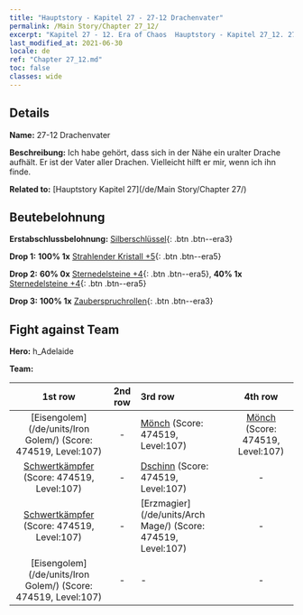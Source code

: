 ```yaml
---
title: "Hauptstory - Kapitel 27 - 27-12 Drachenvater"
permalink: /Main Story/Chapter 27_12/
excerpt: "Kapitel 27 - 12. Era of Chaos  Hauptstory - Kapitel 27_12. 27-12 Drachenvater"
last_modified_at: 2021-06-30
locale: de
ref: "Chapter 27_12.md"
toc: false
classes: wide
---
```


## Details

 **Name:** 27-12 Drachenvater

 **Beschreibung:** Ich habe gehört, dass sich in der Nähe ein uralter Drache aufhält. Er ist der Vater aller Drachen. Vielleicht hilft er mir, wenn ich ihn finde.

 **Related to:** [Hauptstory Kapitel 27](/de/Main Story/Chapter 27/)

## Beutebelohnung

 **Erstabschlussbelohnung:** [Silberschlüssel](/ItemsDE/con_693/){: .btn .btn--era3}

 **Drop 1:** **100% 1x** [Strahlender Kristall +5](/ItemsDE/mat_101/){: .btn .btn--era5}

 **Drop 2:** **60% 0x** [Sternedelsteine +4](/ItemsDE/mat_93/){: .btn .btn--era5}, **40% 1x** [Sternedelsteine +4](/ItemsDE/mat_93/){: .btn .btn--era5}

 **Drop 3:** **100% 1x** [Zauberspruchrollen](/ItemsDE/con_694/){: .btn .btn--era3}


## Fight against Team
 **Hero:** h_Adelaide

 **Team:**


  | 1st row | 2nd row | 3rd row | 4th row |
  |:----:|:----:|:----|:----:|
  | [Eisengolem](/de/units/Iron Golem/) (Score: 474519, Level:107)  | - | [Mönch](/de/units/Monk/) (Score: 474519, Level:107)  | [Mönch](/de/units/Monk/) (Score: 474519, Level:107)  |
  | [Schwertkämpfer](/de/units/Swordsman/) (Score: 474519, Level:107)  | - | [Dschinn](/de/units/Genie/) (Score: 474519, Level:107)  | - |
  | [Schwertkämpfer](/de/units/Swordsman/) (Score: 474519, Level:107)  | - | [Erzmagier](/de/units/Arch Mage/) (Score: 474519, Level:107)  | - |
  | [Eisengolem](/de/units/Iron Golem/) (Score: 474519, Level:107)  | - | - | - |



